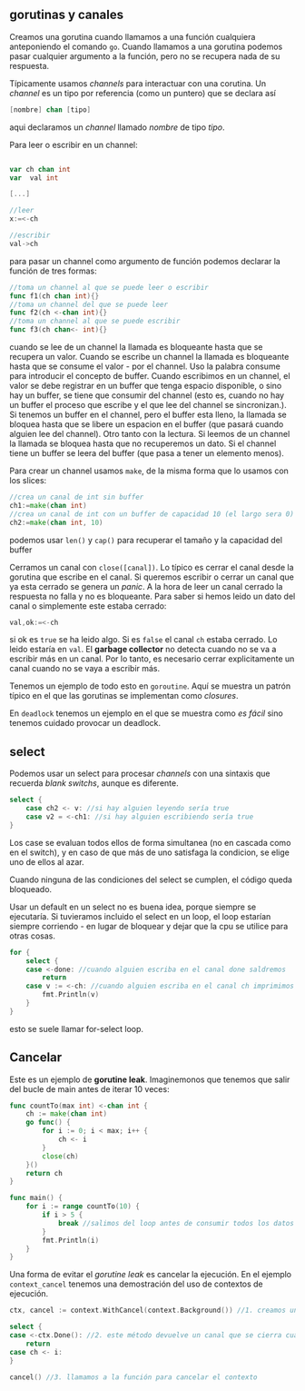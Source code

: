 ## gorutinas y canales

Creamos una gorutina cuando llamamos a una función cualquiera anteponiendo el comando `go`. Cuando llamamos a una gorutina podemos pasar cualquier argumento a la función, pero no se recupera nada de su respuesta.

Típicamente usamos _channels_ para interactuar con una corutina. Un _channel_ es un tipo por referencia (como un puntero) que se declara así

```go
[nombre] chan [tipo]
```

aqui declaramos un _channel_ llamado _nombre_ de tipo _tipo_.

Para leer o escribir en un channel:

```go

var ch chan int
var  val int

[...]

//leer
x:=<-ch

//escribir
val->ch
```

para pasar un channel como argumento de función podemos declarar la función de tres formas:

```go
//toma un channel al que se puede leer o escribir
func f1(ch chan int){}
//toma un channel del que se puede leer
func f2(ch <-chan int){}
//toma un channel al que se puede escribir
func f3(ch chan<- int){}
```

cuando se lee de un channel la llamada es bloqueante hasta que se recupera un valor. Cuando se escribe un channel la llamada es bloqueante hasta que se consume el valor - por el channel. Uso la palabra consume para introducir el concepto de buffer. Cuando escribimos en un channel, el valor se debe registrar en un buffer que tenga espacio disponible, o sino hay un buffer, se tiene que consumir del channel (esto es, cuando no hay un buffer el proceso que escribe y el que lee del channel se sincronizan.). Si tenemos un buffer en el channel, pero el buffer esta lleno, la llamada se bloquea hasta que se libere un espacion en el buffer (que pasará cuando alguien lee del channel). Otro tanto con la lectura. Si leemos de un channel la llamada se bloquea hasta que no recuperemos un dato. Si el channel tiene un buffer se leera del buffer (que pasa a tener un elemento menos).

Para crear un channel usamos `make`, de la misma forma que lo usamos con los slices:

```go
//crea un canal de int sin buffer
ch1:=make(chan int)
//crea un canal de int con un buffer de capacidad 10 (el largo sera 0)
ch2:=make(chan int, 10)
```

podemos usar `len()` y `cap()` para recuperar el tamaño y la capacidad del buffer

Cerramos un canal con `close([canal])`. Lo típico es cerrar el canal desde la gorutina que escribe en el canal. Si queremos escribir o cerrar un canal que ya esta cerrado se genera un _panic_. A la hora de leer un canal cerrado la respuesta no falla y no es bloqueante. Para saber si hemos leido un dato del canal o simplemente este estaba cerrado:

```go
val,ok:=<-ch
```

si ok es `true` se ha leido algo. Si es `false` el canal `ch` estaba cerrado. Lo leido estaría en `val`. El __garbage collector__ no detecta cuando no se va a escribir más en un canal. Por lo tanto, es necesario cerrar explicitamente un canal cuando no se vaya a escribir más.

Tenemos un ejemplo de todo esto en `goroutine`. Aquí se muestra un patrón típico en el que las gorutinas se implementan como _closures_.

En `deadlock` tenemos un ejemplo en el que se muestra como _es fácil_ sino tenemos cuidado provocar un deadlock.

## select

Podemos usar un select para procesar _channels_ con una sintaxis que recuerda _blank switchs_, aunque es diferente. 

```go
select {
    case ch2 <- v: //si hay alguien leyendo sería true
    case v2 = <-ch1: //si hay alguien escribiendo sería true
}
```

Los case se evaluan todos ellos de forma simultanea (no en cascada como en el switch), y en caso de que más de uno satisfaga la condicion, se elige uno de ellos al azar.

Cuando ninguna de las condiciones del select se cumplen, el código queda bloqueado.

Usar un default en un select no es buena idea, porque siempre se ejecutaría. Si tuvieramos incluido el select en un loop, el loop estarían siempre corriendo - en lugar de bloquear y dejar que la cpu se utilice para otras cosas.

```go
for {
    select {
    case <-done: //cuando alguien escriba en el canal done saldremos
        return
    case v := <-ch: //cuando alguien escriba en el canal ch imprimimos el valor
        fmt.Println(v)
    }
}
```

esto se suele llamar for-select loop.

## Cancelar

Este es un ejemplo de __gorutine leak__. Imaginemonos que tenemos que salir del bucle de main antes de iterar 10 veces:

```go
func countTo(max int) <-chan int {
    ch := make(chan int)
    go func() {
        for i := 0; i < max; i++ {
            ch <- i
        }
        close(ch)
    }()
    return ch
}

func main() {
    for i := range countTo(10) {
        if i > 5 {
            break //salimos del loop antes de consumir todos los datos del canal. Esto hace que la gorutina no termine nunca: gorutine leak
        }
        fmt.Println(i)
    }
}
```

Una forma de evitar el _gorutine leak_ es cancelar la ejecución. En el ejemplo `context_cancel` tenemos una demostración del uso de contextos de ejecución.

```go
ctx, cancel := context.WithCancel(context.Background()) //1. creamos un contexto cancelable. Devuelve el contexto y una función para cancelarlo
```

```go
select {
case <-ctx.Done(): //2. este método devuelve un canal que se cierra cuando el contexto se cancela
    return
case ch <- i:
}
```

```go
cancel() //3. llamamos a la función para cancelar el contexto
```